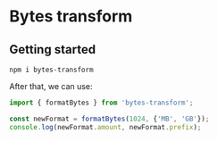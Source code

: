 # Bytes transform

## Getting started

```
npm i bytes-transform
```

After that, we can use:

```js
import { formatBytes } from 'bytes-transform';

const newFormat = formatBytes(1024, {'MB', 'GB'});
console.log(newFormat.amount, newFormat.prefix);
```
